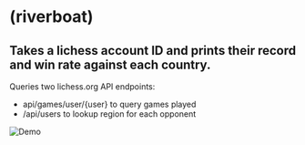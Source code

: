 # (riverboat)
## Takes a lichess account ID and prints their record and win rate against each country.

Queries two lichess.org API endpoints: 
  - api/games/user/{user} to query games played
  - /api/users to lookup region for each opponent

![Demo](/../media/grim_trigger.jpg?raw=true "Demo")
